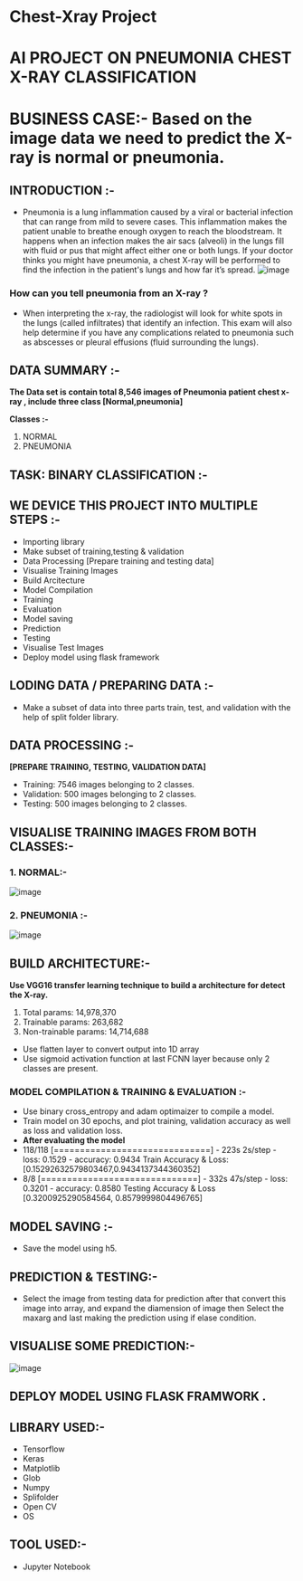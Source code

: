 # Chest-Xray Project
# AI PROJECT ON PNEUMONIA CHEST X-RAY CLASSIFICATION
# BUSINESS CASE:- Based on the image data we need to predict the X-ray is normal or pneumonia. 
## INTRODUCTION :- 
* Pneumonia is a lung inflammation caused by a viral or bacterial infection that can range from mild to severe cases. This inflammation makes the patient unable to breathe enough oxygen to reach the bloodstream. It happens when an infection makes the air sacs (alveoli) in the lungs fill with fluid or pus that might affect either one or both lungs. If your doctor thinks you might have pneumonia, a chest X-ray will be performed to find the infection in the patient's lungs and how far it’s spread.
  ![image](https://github.com/user-attachments/assets/5fd1a841-9960-4e2c-be9a-bfee8a425ced)

### How can you tell pneumonia from an X-ray ?
* When interpreting the x-ray, the radiologist will look for white spots in the lungs (called infiltrates) that identify an infection. This exam will also help determine if you have any complications related to pneumonia such as abscesses or pleural effusions (fluid surrounding the lungs).

## DATA SUMMARY :- 
**The Data set is contain total 8,546 images of Pneumonia patient chest x-ray , include three class [Normal,pneumonia]**

**Classes :-**

1. NORMAL
2. PNEUMONIA

## TASK: BINARY CLASSIFICATION :-

## WE DEVICE THIS PROJECT INTO MULTIPLE STEPS :-
* Importing library
* Make subset of training,testing & validation
* Data Processing [Prepare training and testing data]
* Visualise Training Images
* Build Arcitecture
* Model Compilation
* Training
* Evaluation
* Model saving
* Prediction
* Testing
* Visualise Test Images
* Deploy model using flask framework

## LODING DATA / PREPARING DATA :-
* Make a subset of data into three parts train, test, and validation with the help of split folder library.

## DATA PROCESSING :-
**[PREPARE TRAINING, TESTING, VALIDATION DATA]**
* Training: 7546 images belonging to 2 classes.
* Validation: 500 images belonging to 2 classes.
* Testing: 500 images belonging to 2 classes.

## VISUALISE TRAINING IMAGES FROM BOTH CLASSES:-
### 1. NORMAL:-
![image](https://github.com/user-attachments/assets/35932c50-5bb0-4f98-8493-5e84703ace49)

### 2. PNEUMONIA :-
![image](https://github.com/user-attachments/assets/af2cbc3f-c027-4248-bbd7-0938de869253)

## BUILD ARCHITECTURE:-
**Use VGG16 transfer learning technique to build a architecture for detect the X-ray.**

1. Total params: 14,978,370
2. Trainable params: 263,682
3. Non-trainable params: 14,714,688
* Use flatten layer to convert output into 1D array
* Use sigmoid activation function at last FCNN layer because only 2 classes are present.

### MODEL COMPILATION & TRAINING & EVALUATION :-
* Use binary cross_entropy and adam optimaizer to compile a model.
* Train model on  30 epochs, and plot training, validation accuracy as well as loss and validation loss.
* **After evaluating the model**
 * 118/118 [==============================] - 223s 2s/step - loss: 0.1529 - accuracy: 0.9434 
   Train Accuracy & Loss: [0.15292632579803467,0.9434137344360352]
 * 8/8 [==============================] - 332s 47s/step - loss: 0.3201 - accuracy: 0.8580
   Testing Accuracy & Loss [0.3200925290584564, 0.8579999804496765]

## MODEL SAVING :-
* Save the model using h5.

## PREDICTION & TESTING:-
* Select the image from testing data for prediction after that convert this image into array, and expand the diamension of image then Select the maxarg and last making the prediction using if elase condition.

## VISUALISE SOME PREDICTION:-

![image](https://github.com/user-attachments/assets/e623ed12-3928-47d6-87e9-b7bc8c45ebde)

## DEPLOY MODEL USING FLASK FRAMWORK .

## LIBRARY USED:-
* Tensorflow
* Keras
* Matplotlib
* Glob
* Numpy
* Splifolder
* Open CV
* OS

## TOOL USED:-
* Jupyter Notebook





